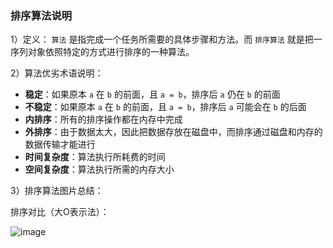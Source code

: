 ### 排序算法说明

1）定义：
`算法` 是指完成一个任务所需要的具体步骤和方法。而 `排序算法` 就是把一序列对象依照特定的方式进行排序的一种算法。

2）算法优劣术语说明：
 - **稳定**：如果原本 `a` 在 `b` 的前面，且 `a = b`，排序后 `a` 仍在 `b` 的前面
 - **不稳定**：如果原本 `a` 在 `b` 的前面，且 `a = b`，排序后 `a` 可能会在 `b` 的后面
 - **内排序**：所有的排序操作都在内存中完成
 - **外排序**：由于数据太大，因此把数据存放在磁盘中，而排序通过磁盘和内存的数据传输才能进行
 - **时间复杂度**：算法执行所耗费的时间
 - **空间复杂度**：算法执行所需的内存大小

3）排序算法图片总结：

排序对比（大O表示法）：

![image](https://user-images.githubusercontent.com/36752487/56644436-36213780-66ae-11e9-8fe3-bb2b678af082.png)
